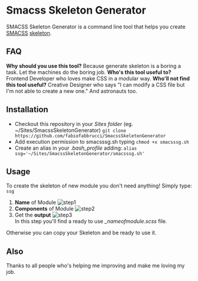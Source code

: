 Smacss Skeleton Generator
=========================

SMACSS Skeleton Generator is a command line tool that helps you create [SMACSS](http://smacss.com/) [skeleton](http://en.wikipedia.org/wiki/Skeleton_(computer_programming)).

FAQ
---
**Why should you use this tool?**
Because generate skeleton is a boring a task. Let the machines do the boring job.
**Who's this tool useful to?**
Frontend Developer who loves make CSS in a modular way.
**Who'll not find this tool useful?**
Creative Designer who says "I can modify a CSS file but I'm not able to create a new one."
And astronauts too.

Installation
------------
- Checkout this repository in your *Sites folder* (eg. ~/Sites/SmacssSkeletonGenerator)
`git clone https://github.com/fabiofabbrucci/SmacssSkeletonGenerator`
- Add execution permission to smacsssg.sh typing 
`chmod +x smacsssg.sh`
- Create an alias in your *.bash_profile* adding:
`alias ssg='~/Sites/SmacssSkeletonGenerator/smacsssg.sh'`

Usage
-----

To create the skeleton of new module you don't need anything!
Simply type:
`ssg`
1. **Name** of Module
![step1](http://fabbrucci.me/ssg/ssg.step1.png)
2. **Components** of Module
![step2](http://fabbrucci.me/ssg/ssg.step2.png)
3. Get the **output**
![step3](http://fabbrucci.me/ssg/ssg.step3.png)  
In this step you'll find a ready to use *_nameofmodule.scss* file.

Otherwise you can copy your Skeleton and be ready to use it.

Also
----
Thanks to all people who's helping me improving and make me loving my job.
